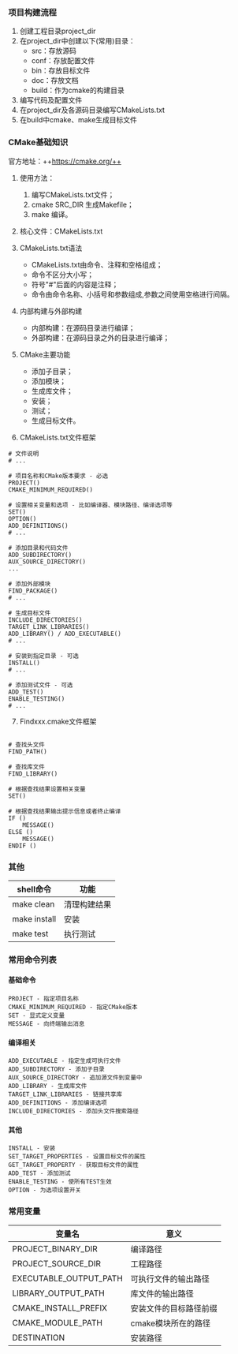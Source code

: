 

### 项目构建流程

1. 创建工程目录project_dir
2. 在project_dir中创建以下(常用)目录：
    - src：存放源码
    - conf：存放配置文件
    - bin：存放目标文件
    - doc：存放文档
    - build：作为cmake的构建目录
3. 编写代码及配置文件
4. 在project_dir及各源码目录编写CMakeLists.txt
5. 在build中cmake、make生成目标文件


### CMake基础知识

官方地址：++https://cmake.org/++

1. 使用方法：
    1. 编写CMakeLists.txt文件；
    2. cmake SRC_DIR 生成Makefile；
    3. make 编译。

2. 核心文件：CMakeLists.txt

3. CMakeLists.txt语法  
    - CMakeLists.txt由命令、注释和空格组成；
    - 命令不区分大小写；
    - 符号"#"后面的内容是注释；
    - 命令由命令名称、小括号和参数组成,参数之间使用空格进行间隔。

4. 内部构建与外部构建
    - 内部构建：在源码目录进行编译；
    - 外部构建：在源码目录之外的目录进行编译；

5. CMake主要功能
    - 添加子目录；
    - 添加模块；
    - 生成库文件；
    - 安装；
    - 测试；
    - 生成目标文件。

6. CMakeLists.txt文件框架
```
# 文件说明
# ...

# 项目名称和CMake版本要求 - 必选
PROJECT()
CMAKE_MINIMUM_REQUIRED()

# 设置相关变量和选项 - 比如编译器、模块路径、编译选项等
SET()
OPTION()
ADD_DEFINITIONS()
# ...

# 添加目录和代码文件
ADD_SUBDIRECTORY()
AUX_SOURCE_DIRECTORY()
...

# 添加外部模块
FIND_PACKAGE()
# ...

# 生成目标文件
INCLUDE_DIRECTORIES()
TARGET_LINK_LIBRARIES()
ADD_LIBRARY() / ADD_EXECUTABLE()
# ...

# 安装到指定目录 - 可选
INSTALL()
# ...

# 添加测试文件 - 可选
ADD_TEST()
ENABLE_TESTING()
# ...

```

7. Findxxx.cmake文件框架
```

# 查找头文件
FIND_PATH()

# 查找库文件
FIND_LIBRARY()

# 根据查找结果设置相关变量
SET()

# 根据查找结果输出提示信息或者终止编译
IF ()
    MESSAGE()
ELSE ()
    MESSAGE()
ENDIF ()

```

### 其他

shell命令 | 功能
--- | ---
make clean | 清理构建结果
make install | 安装
make test | 执行测试

### 常用命令列表

#### 基础命令
    PROJECT - 指定项目名称
    CMAKE_MINIMUM_REQUIRED - 指定CMake版本
    SET - 显式定义变量
    MESSAGE - 向终端输出消息

#### 编译相关
    ADD_EXECUTABLE - 指定生成可执行文件
    ADD_SUBDIRECTORY - 添加子目录
    AUX_SOURCE_DIRECTORY - 追加源文件到变量中
    ADD_LIBRARY - 生成库文件
    TARGET_LINK_LIBRARIES - 链接共享库
    ADD_DEFINITIONS - 添加编译选项
    INCLUDE_DIRECTORIES - 添加头文件搜索路径

#### 其他
    INSTALL - 安装
    SET_TARGET_PROPERTIES - 设置目标文件的属性
    GET_TARGET_PROPERTY - 获取目标文件的属性
    ADD_TEST - 添加测试
    ENABLE_TESTING - 使所有TEST生效
    OPTION - 为选项设置开关


### 常用变量
变量名 | 意义
--- | ---
PROJECT_BINARY_DIR | 编译路径
PROJECT_SOURCE_DIR | 工程路径
EXECUTABLE_OUTPUT_PATH | 可执行文件的输出路径
LIBRARY_OUTPUT_PATH | 库文件的输出路径
CMAKE_INSTALL_PREFIX | 安装文件的目标路径前缀
CMAKE_MODULE_PATH | cmake模块所在的路径
DESTINATION | 安装路径